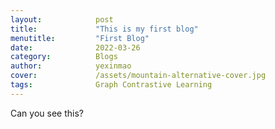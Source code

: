 ```yaml
---
layout:            post
title:             "This is my first blog"
menutitle:         "First Blog"
date:              2022-03-26
category:          Blogs
author:            yexinmao
cover:             /assets/mountain-alternative-cover.jpg
tags:              Graph Contrastive Learning
---
```


Can you see this?

